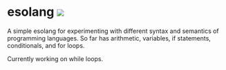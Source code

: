 # esolang ![](https://github.com/RowanGray472/esolang/workflows/tests/badge.svg)

A simple esolang for experimenting with different syntax and semantics of programming languages. So far has arithmetic, variables, if statements, conditionals, and for loops.

Currently working on while loops.
